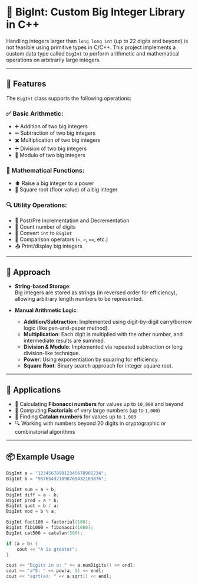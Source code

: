 # 🔢 BigInt: Custom Big Integer Library in C++

Handling integers larger than `long long int` (up to 22 digits and beyond) is not feasible using primitive types in C/C++. This project implements a custom data type called `BigInt` to perform arithmetic and mathematical operations on arbitrarily large integers.

---

## 🚀 Features

The `BigInt` class supports the following operations:

### ✅ Basic Arithmetic:
- ➕ Addition of two big integers
- ➖ Subtraction of two big integers
- ✖️ Multiplication of two big integers
- ➗ Division of two big integers
- 🧮 Modulo of two big integers

### 🔣 Mathematical Functions:
- ⬆️ Raise a big integer to a power
- 🟰 Square root (floor value) of a big integer

### 🔍 Utility Operations:
- 🔁 Post/Pre Incrementation and Decrementation
- 📏 Count number of digits
- 🔁 Convert `int` to `BigInt`
- 🧮 Comparison operators (`<`, `>`, `==`, etc.)
- 📤 Print/display big integers

---

## 🧠 Approach

- **String-based Storage**:  
  Big integers are stored as strings (in reversed order for efficiency), allowing arbitrary length numbers to be represented.

- **Manual Arithmetic Logic**:
  - **Addition/Subtraction**: Implemented using digit-by-digit carry/borrow logic (like pen-and-paper method).
  - **Multiplication**: Each digit is multiplied with the other number, and intermediate results are summed.
  - **Division & Modulo**: Implemented via repeated subtraction or long division-like technique.
  - **Power**: Using exponentiation by squaring for efficiency.
  - **Square Root**: Binary search approach for integer square root.

---

## 🧮 Applications

- 🔢 Calculating **Fibonacci numbers** for values up to `10,000` and beyond
- 🧠 Computing **Factorials** of very large numbers (up to `1,000`)
- 🧬 Finding **Catalan numbers** for values up to `1,000`
- 🔍 Working with numbers beyond 20 digits in cryptographic or combinatorial algorithms

---

## 📦 Example Usage

```cpp
BigInt a = "123456789012345678901234";
BigInt b = "987654321098765432109876";

BigInt sum = a + b;
BigInt diff = a - b;
BigInt prod = a * b;
BigInt quot = b / a;
BigInt mod = b % a;

BigInt fact100 = factorial(100);
BigInt fib1000 = fibonacci(1000);
BigInt cat500 = catalan(500);

if (a > b) {
    cout << "A is greater";
}

cout << "Digits in a: " << a.numDigits() << endl;
cout << "a^5: " << pow(a, 5) << endl;
cout << "sqrt(a): " << a.sqrt() << endl;
